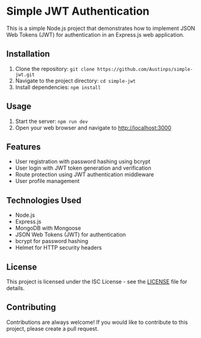 # Simple JWT Authentication

This is a simple Node.js project that demonstrates how to implement JSON Web Tokens (JWT) for authentication in an Express.js web application.

## Installation

1. Clone the repository: `git clone https://github.com/Austinps/simple-jwt.git`
2. Navigate to the project directory: `cd simple-jwt`
3. Install dependencies: `npm install`

## Usage

1. Start the server: `npm run dev`
2. Open your web browser and navigate to [http://localhost:3000](http://localhost:3000)

## Features

- User registration with password hashing using bcrypt
- User login with JWT token generation and verification
- Route protection using JWT authentication middleware
- User profile management

## Technologies Used

- Node.js
- Express.js
- MongoDB with Mongoose
- JSON Web Tokens (JWT) for authentication
- bcrypt for password hashing
- Helmet for HTTP security headers

## License

This project is licensed under the ISC License - see the [LICENSE](LICENSE) file for details.

## Contributing

Contributions are always welcome! If you would like to contribute to this project, please create a pull request.
